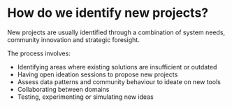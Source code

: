 # How do we identify new projects?

New projects are usually identified through a combination of system needs, community innovation and strategic foresight.

The process involves:

* Identifying areas where existing solutions are insufficient or outdated
* Having open ideation sessions to propose new projects
* Assess data patterns and community behaviour to ideate on new tools
* Collaborating between domains
* Testing, experimenting or simulating new ideas
